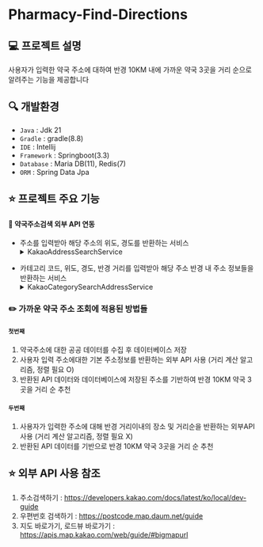 # Pharmacy-Find-Directions

## :computer: 프로젝트 설명

사용자가 입력한 약국 주소에 대하여 반경 10KM 내에 가까운 약국 3곳을 거리 순으로 알려주는 기능을 제공합니다

## :mag: 개발환경

- `Java` : Jdk 21
- `Gradle` : gradle(8.8)
- `IDE` : Intellij
- `Framework` : Springboot(3.3)
- `Database` : Maria DB(11), Redis(7)
- `ORM` : Spring Data Jpa

## :star: 프로젝트 주요 기능

#### :telescope: 약국주소검색 외부 API 연동
- 주소를 입력받아 해당 주소의 위도, 경도를 반환하는 서비스
  <details><summary>KakaoAddressSearchService</summary> 
</details>

- 카테고리 코드, 위도, 경도, 반경 거리를 입력받아 해당 주소 반경 내 주소 정보들을 반환하는 서비스
  <details><summary>KakaoCategorySearchAddressService </summary> 
</details>


### :pencil2: 가까운 약국 주소 조회에 적용된 방법들

#### `첫번째`

1. 약국주소에 대한 공공 데이터를 수집 후 데이터베이스 저장
2. 사용자 입력 주소에대한 기본 주소정보를 반환하는 외부 API 사용 (거리 계산 알고리즘, 정렬 필요 O)
3. 반환된 API 데이터와 데이터베이스에 저장된 주소를 기반하여 반경 10KM 약국 3곳을 거리 순 추천


#### `두번째`

1. 사용자가 입력한 주소에 대해 반경 거리이내의 장소 및 거리순을 반환하는 외부API 사용 (거리 계산 알고리즘, 정렬 필요 X)
2. 반환된 API 데이터를 기반으로 반경 10KM 약국 3곳을 거리 순 추천

#### 

## :star: 외부 API 사용 참조 
1. 주소검색하기 : <https://developers.kakao.com/docs/latest/ko/local/dev-guide>
2. 우편번호 검색하기 : <https://postcode.map.daum.net/guide>
3. 지도 바로가기, 로드뷰 바로가기 : <https://apis.map.kakao.com/web/guide/#bigmapurl>
